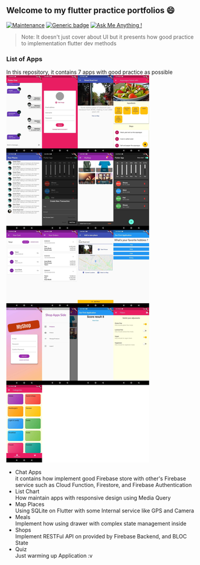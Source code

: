## Welcome to my flutter practice portfolios 😄

[![Maintenance](https://img.shields.io/badge/Maintained%3F-no-red.svg)](https://bitbucket.org/lbesson/ansi-colors) [![Generic badge](https://img.shields.io/badge/Build-Flutter-blue.svg)](https://shields.io/) [![Ask Me Anything !](https://img.shields.io/badge/Ask%20me-anything-1abc9c.svg)](https://GitHub.com/Naereen/ama)

> Note: It doesn't just cover about UI but it presents how good practice to implementation flutter dev methods

### List of Apps
In this repository, it contains 7 apps with good practice as possible 
![Preview Mixed Apps!](/preview.jpg "Preview from Apps")

- Chat Apps<br/>it contains how implement good Firebase store with other's Firebase service such as Cloud Function, Firestore, and Firebase Authentication
- List Chart<br/>How maintain apps with responsive design using Media Query
- Map Places<br/>Using SQLite on Flutter with some Internal service like GPS and Camera 
- Meals<br/>Implement how using drawer with complex state management inside
- Shops<br/>Implement RESTFul API on provided by Firebase Backend, and BLOC State
- Quiz<br/>Just warming up Application :v